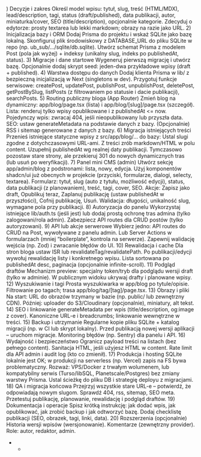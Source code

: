 ) Decyzje i zakres
Określ model wpisu: tytuł, slug, treść (HTML/MDX), lead/description, tagi, status (draft/published), data publikacji, autor, miniaturka/cover, SEO (title/description), opcjonalnie kategorie.
Zdecyduj o edytorze: prosty textarea lub lekki markdown; obrazy na razie jako URL.
2) Inicjalizacja bazy i ORM
Dodaj Prisma do projektu i wskaż SQLite jako bazę lokalną.
Skonfiguruj plik środowiskowy z DATABASE_URL do pliku SQLite w repo (np. ub_sub/…/sqlite/db.sqlite).
Utwórz schemat Prisma z modelem Post (pola jak wyżej) + indeksy (unikalny slug, indeks po publishedAt, status).
3) Migracje i dane startowe
Wygeneruj pierwszą migrację i utwórz bazę.
Opcjonalnie dodaj skrypt seed: jeden-dwa przykładowe wpisy (draft + published).
4) Warstwa dostępu do danych
Dodaj klienta Prisma w lib/ z bezpieczną inicjalizacją w Next (singletons w dev).
Przygotuj funkcje serwisowe: createPost, updatePost, publishPost, unpublishPost, deletePost, getPostBySlug, listPosts (z filtrowaniem po statusie i dacie publikacji), searchPosts.
5) Routing publiczny bloga (App Router)
Zmień blog na dynamiczny: app/blog/page.tsx (lista) i app/blog/[slug]/page.tsx (szczegół).
Lista: renderuj tylko wpisy opublikowane i z publishedAt <= now.
Pojedynczy wpis: zwracaj 404, jeśli nieopublikowany lub przyszła data.
SEO: ustaw generateMetadata na podstawie danych z bazy.
(Opcjonalnie) RSS i sitemap generowane z danych z bazy.
6) Migracja istniejących treści
Przenieś istniejące statyczne wpisy z src/app/blog/... do bazy:
Ustal slugi zgodne z dotychczasowymi URL-ami.
Z treści zrób markdown/HTML w polu content.
Uzupełnij publishedAt wg realnej daty publikacji.
Tymczasowo pozostaw stare strony, ale przekieruj 301 do nowych dynamicznych tras (lub usuń po weryfikacji).
7) Panel mini CMS (admin)
Utwórz sekcję app/admin/blog z podstronami: lista, nowy, edycja.
Użyj komponentów shadcn/ui już obecnych w projekcie (przyciski, formularze, dialogi, selecty, textarea).
Formularz: tytuł, slug (auto z tytułu, możliwość edycji), status, data publikacji (z planowaniem), treść, tagi, cover, SEO.
Akcje: Zapisz jako draft, Opublikuj teraz, Zaplanuj publikację (ustaw publishedAt w przyszłości), Cofnij publikację, Usuń.
Walidacja: długości, unikalność slug, wymagane pola przy publikacji.
8) Autoryzacja do panelu
Wykorzystaj istniejące lib/auth.ts (jeśli jest) lub dodaj prostą ochronę tras admina (tylko zalogowani/rola admin).
Zabezpiecz API routes dla CRUD postów (tylko autoryzowani).
9) API lub akcje serwerowe
Wybierz jedno:
API routes do CRUD na Post, wywoływane z panelu admin.
Lub Server Actions w formularzach (mniej “boilerplate”, kontrola na serwerze).
Zapewnij walidację wejścia (np. Zod) i zwracanie błędów do UI.
10) Rewalidacja i cache
Dla stron bloga ustaw ISR lub revalidateTag/revalidatePath.
Po publikacji/edycji wywołuj rewalidację listy i konkretnego wpisu.
Lista sortowana po publishedAt desc, paginacja (opcjonalnie infinite-scroll).
11) Podgląd draftów
Mechanizm preview: specjalny token/tryb dla podglądu wersji draft (tylko w adminie).
W publicznym widoku ukrywaj drafty i planowane wpisy.
12) Wyszukiwanie i tagi
Prosta wyszukiwarka w app/blog po tytule/opisie.
Filtrowanie po tagach; trasa app/blog/tag/[tag]/page.tsx.
13) Obrazy i pliki
Na start: URL do obrazów trzymany w bazie (np. public/ lub zewnętrzny CDN).
Później: uploader do S3/Cloudinary (opcjonalnie), miniatury, alt tekst.
14) SEO i linkowanie
generateMetadata per wpis (title/description, og:image z cover).
Kanoniczne URL-e i breadcrumbs; linkowanie wewnętrzne w treści.
15) Backup i utrzymanie
Regularne kopie pliku SQLite + katalog migracji (np. w CI lub skrypt lokalny).
Przed publikacją nowej wersji aplikacji – uruchom migracje.
Monitoring błędów (np. Sentry) dla panelu i API.
16) Wydajność i bezpieczeństwo
Ogranicz payload treści na listach (bez pełnego content).
Sanitacja HTML, jeśli użyjesz HTML w content.
Rate limit dla API admin i audit log (kto co zmienił).
17) Produkcja i hosting
SQLite lokalnie jest OK; w produkcji na serverless (np. Vercel) zapis na FS bywa problematyczny. Rozważ:
VPS/Docker z trwałym wolumenem, lub
kompatybilny serwis (Turso/libSQL, Planetscale/Postgres) bez zmiany warstwy Prisma.
Ustal ścieżkę do pliku DB i strategię deployu z migracjami.
18) QA i migracja końcowa
Przejrzyj wszystkie stare URL-e – potwierdź, że odpowiadają nowym slugom.
Sprawdź 404, rss, sitemap, SEO meta.
Przetestuj publikację, planowanie, rewalidację i podgląd draftów.
19) Dokumentacja i operacje
Spisz krótką instrukcję: jak dodać wpis, jak opublikować, jak zrobić backup i jak odtworzyć bazę.
Dodaj checklistę publikacji (SEO, obrazek, tagi, linki, data).
20) Rozszerzenia (opcjonalnie)
Historia wersji wpisów (wersjonowanie).
Komentarze (zewnętrzny provider).
Role: autor, redaktor, admin.
- -